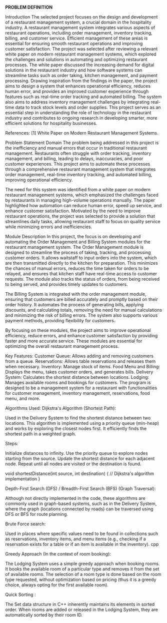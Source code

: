 
**PROBLEM DEFINITION**



Introduction
The selected project focuses on the design and development of a restaurant management system, a crucial domain in the hospitality industry. A restaurant management system integrates various aspects of restaurant operations, including order management, inventory tracking, billing, and customer service. Efficient management of these areas is essential for ensuring smooth restaurant operations and improving customer satisfaction. The project was selected after reviewing a relevant white paper on modern restaurant management systems, which explored the challenges and solutions in automating and optimizing restaurant processes. The white paper discussed the increasing demand for digital solutions in the restaurant industry and how software systems can streamline tasks such as order taking, kitchen management, and payment processing. Drawing inspiration from the findings in the paper, the project aims to design a system that enhances operational efficiency, reduces human error, and provides an improved customer experience through features such as real-time order tracking and automated billing. The system also aims to address inventory management challenges by integrating real-time data to track stock levels and order supplies. This project serves as an essential step in understanding the role of technology in the restaurant industry and contributes to ongoing research in developing smarter, more efficient solutions for hospitality businesses.

References: [1] White Paper on Modern Restaurant Management Systems.

Problem Statement
Domain
The problem being addressed in this project is the inefficiency and manual errors that occur in traditional restaurant management. Restaurants often struggle with order tracking, inventory management, and billing, leading to delays, inaccuracies, and poor customer experiences. This project aims to automate these processes through a comprehensive restaurant management system that integrates order management, real-time inventory tracking, and automated billing, improving operational efficiency.

The need for this system was identified from a white paper on modern restaurant management systems, which emphasized the challenges faced by restaurants in managing high-volume operations manually. The paper highlighted how automation can reduce human error, speed up service, and enhance customer satisfaction. Motivated by the need to improve restaurant operations, the project was selected to provide a solution that streamlines daily tasks, allowing restaurant staff to focus on quality service while minimizing errors and inefficiencies.

Module Description
In this project, the focus is on developing and automating the Order Management and Billing System modules for the restaurant management system. The Order Management module is designed to streamline the process of taking, tracking, and processing customer orders. It allows waitstaff to input orders into the system, which are then transmitted directly to the kitchen for preparation. This minimizes the chances of manual errors, reduces the time taken for orders to be relayed, and ensures that kitchen staff have real-time access to customer requests. The module also tracks the status of orders, from being received to being served, and provides timely updates to customers.

The Billing System is integrated with the order management module, ensuring that customers are billed accurately and promptly based on their order history. It automates the process of generating bills, applying discounts, and calculating totals, removing the need for manual calculations and minimizing the risk of billing errors. The system also supports various payment methods, providing flexibility for customers.

By focusing on these modules, the project aims to improve operational efficiency, reduce errors, and enhance customer satisfaction by providing faster and more accurate service. These modules are essential for optimizing the overall restaurant management process.

Key Features: Customer Queue: Allows adding and removing customers from a queue. Reservations: Allows table reservations and releases them when necessary. Inventory: Manage stock of items. Food Menu and Billing: Displays the menu, takes customer orders, and generates bills. Delivery System: Calculates the shortest distance between locations. Lodging: Manages available rooms and bookings for customers. The program is designed to be a management system for a restaurant with functionalities for customer management, inventory management, reservations, food menu, and more.

Algorithms Used:
Dijkstra's Algorithm (Shortest Path):

Used in the Delivery System to find the shortest distance between two locations. This algorithm is implemented using a priority queue (min-heap) and works by exploring the closest nodes first. It efficiently finds the shortest path in a weighted graph.

Steps:

Initialize distances to infinity. Use the priority queue to explore nodes starting from the source. Update the shortest distance for each adjacent node. Repeat until all nodes are visited or the destination is found.

void shortestDistance(int source, int destination) { // Dijkstra's algorithm implementation }

Depth-First Search (DFS) / Breadth-First Search (BFS) (Graph Traversal):

Although not directly implemented in the code, these algorithms are commonly used in graph-based systems, such as in the Delivery System, where the graph (locations connected by roads) can be traversed using DFS or BFS for route planning.

Brute Force search:

Used in places where specific values need to be found in collections such as reservations, inventory items, and menu items (e.g., checking if a reservation exists for a table or if an item is available in the inventory). cpp

Greedy Approach (In the context of room booking):

The Lodging System uses a simple greedy approach when booking rooms. It books the available room of a particular type and removes it from the set of available rooms. The selection of a room type is done based on the room type requested, without optimization based on pricing (thus it is a greedy choice, always opting for the first available room).

Quick Sorting :

The Set data structure in C++ inherently maintains its elements in sorted order. When rooms are added or released in the Lodging System, they are automatically sorted by their room ID.
